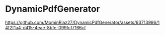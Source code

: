 # DynamicPdfGenerator


https://github.com/MominRiaz27/DynamicPdfGenerator/assets/93713996/14f2f1a4-d415-4eae-8bfe-099fcf7166cf

